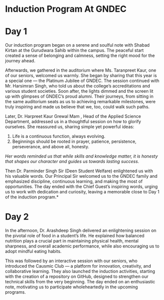 # Induction Program At GNDEC
# Day 1

Our induction program began on a serene and soulful note with Shabad Kirtan at the Gurudwara Sahib within the campus. The peaceful start created a sense of belonging and calmness, setting the right mood for the journey ahead.

Afterwards, we gathered in the auditorium where Ms. Taranpreet Kaur, one of our seniors, welcomed us warmly. She began by sharing that this year is a special one — the Platinum Jubilee of GNDEC. 
The session continued with Mr. Harsimran Singh, who told us about the college’s accreditations and various student societies. Soon after, the lights dimmed and the screen lit up with glimpses of GNDEC’s proud alumni. Their journeys, from sitting in the same auditorium seats as us to achieving remarkable milestones, were truly inspiring and made us believe that we, too, could walk such paths.

Later, Dr. Harpreet Kaur Grewal Mam , Head of the Applied Science Department, addressed us in a thoughtful session on how to glorify ourselves. She reassured us, sharing simple yet powerful ideas:
1. Life is a continuous function, always evolving.
2. Beginnings should be rooted in prayer, patience, persistence, perseverance, and above all, honesty.

*Her words reminded us that while skills and knowledge matter, it is honesty that shapes our character and guides us towards lasting success*.

Then Dr. Parminder Singh Sir (Deen Student Welfare) enlightened us with his valuable words. Our Principal Sir welcomed us to the GNDEC family and emphasized discipline, continuous learning, and making the most of opportunities. The day ended with the Chief Guest’s inspiring words, urging us to work with dedication and curiosity, leaving a memorable close to Day 1 of the induction program.*


# Day 2

In the afternoon, Dr. Arashdeep Singh delivered an enlightening session on the pivotal role of food in a student’s life. He explained how balanced nutrition plays a crucial part in maintaining physical health, mental sharpness, and overall academic performance, while also encouraging us to adopt mindful eating habits.

This was followed by an interactive session with our seniors, who introduced the Causmic Club — a platform for innovation, creativity, and collaborative learning. They also launched the induction activities, starting with the creation of a repository on GitHub, designed to strengthen our technical skills from the very beginning. The day ended on an enthusiastic note, motivating us to participate wholeheartedly in the upcoming programs.



